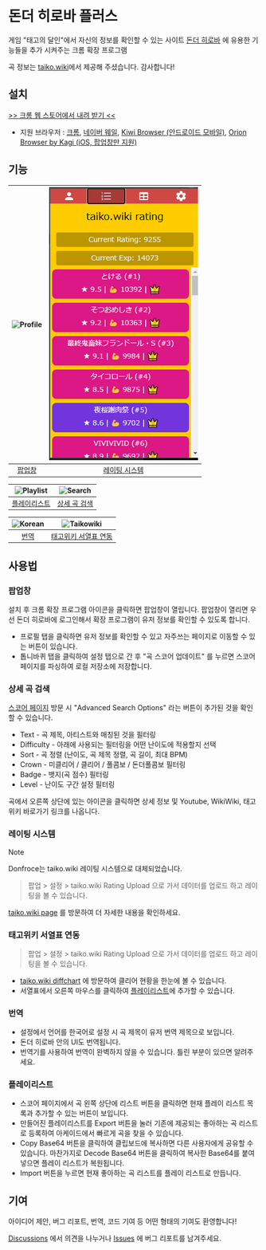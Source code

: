 # 돈더 히로바 플러스

게임 "태고의 달인"에서 자신의 정보를 확인할 수 있는 사이트 [돈더 히로바](https://donderhiroba.jp/index.php) 에 유용한 기능들을 추가 시켜주는 크롬 확장 프로그램

곡 정보는 [taiko.wiki](https://taiko.wiki)에서 제공해 주셨습니다. 감사합니다!

## 설치
[>> 크롬 웹 스토어에서 내려 받기 <<](https://chromewebstore.google.com/detail/donder-hiroba-plus/dmendcaacmlddhgalacgccejbamnncci)

- 지원 브라우저 : [크롬](https://www.google.com/chrome/), [네이버 웨일](https://whale.naver.com/ko/), [Kiwi Browser (안드로이드 모바일)](https://play.google.com/store/apps/details?id=com.kiwibrowser.browser&hl=en&gl=US&pli=1), [Orion Browser by Kagi (iOS, 팝업창만 지원)](https://apps.apple.com/us/app/orion-browser-by-kagi/id1484498200)

## 기능
| ![Profile](.screenshots/profile.png) | ![Rating](.screenshots/rating.png) |
|:------------------------:|:------------:|
| [팝업창](#팝업창) | [레이팅 시스템](#레이팅-시스템) |


![Playlist](.screenshots/playlist.png) | ![Search](.screenshots/search.png)
|:--------------------------------:|:-------------------------------------:|
| [플레이리스트](#플레이리스트) | [상세 곡 검색](#상세-곡-검색) |


![Korean](.screenshots/korean.png) | ![Taikowiki](.screenshots/taikowiki.png)
|:--------------------------------:|:-------------------------------------:|
| [번역](#번역) | [태고위키 서열표 연동](#태고위키-서열표-연동) |


## 사용법
### 팝업창
설치 후 크롬 확장 프로그램 아이콘을 클릭하면 팝업창이 열립니다.
팝업창이 열리면 우선 돈더 히로바에 로그인해서 확장 프로그램이 유저 정보를 확인할 수 있도록 합니다.

- 프로필 탭을 클릭하면 유저 정보를 확인할 수 있고 자주쓰는 페이지로 이동할 수 있는 버튼이 있습니다.
- 톱니바퀴 탭을 클릭하여 설정 탭으로 간 후 "곡 스코어 업데이트" 를 누르면 스코어 페이지를 파싱하여 로컬 저장소에 저장합니다.

### 상세 곡 검색
[스코어 페이지](https://donderhiroba.jp/score_list.php) 방문 시 "Advanced Search Options" 라는 버튼이 추가된 것을 확인할 수 있습니다.
- Text - 곡 제목, 아티스트와 매칭된 것을 필터링
- Difficulty - 아래에 사용되는 필터링을 어떤 난이도에 적용할지 선택
- Sort - 곡 정렬 (난이도, 곡 제목 정렬, 곡 길이, 최대 BPM)
- Crown - 미클리어 / 클리어 / 풀콤보 / 돈더풀콤보 필터링
- Badge - 뱃지(곡 점수) 필터링
- Level - 난이도 구간 설정 필터링

곡에서 오른쪽 상단에 있는 아이콘을 클릭하면 상세 정보 및 Youtube, WikiWiki, 태고 위키 바로가기 링크를 나옵니다.

### 레이팅 시스템
> [!NOTE]
> Donfroce는 taiko.wiki 레이팅 시스템으로 대체되었습니다.

> 팝업 > 설정 > taiko.wiki Rating Upload 으로 가서
데이터를 업로드 하고 레이팅을 볼 수 있습니다.

[taiko.wiki page](https://taiko.wiki/rating) 를 방문하여 더 자세한 내용을 확인하세요.


### 태고위키 서열표 연동
> 팝업 > 설정 > taiko.wiki Rating Upload 으로 가서
데이터를 업로드 하고 레이팅을 볼 수 있습니다.

- [taiko.wiki diffchart](https://taiko.wiki/diffchart/clear/10) 에 방문하여 클리어 현황을 한눈에 볼 수 있습니다.
- 서열표에서 오른쪽 마우스를 클릭하여 [플레이리스트](#플레이리스트)에 추가할 수 있습니다.

### 번역
- 설정에서 언어를 한국어로 설정 시 곡 제목이 유저 번역 제목으로 보입니다.
- 돈더 히로바 안의 UI도 번역됩니다.
- 번역기를 사용하여 번역이 완벽하지 않을 수 있습니다. 틀린 부분이 있으면 알려주세요.

### 플레이리스트
- 스코어 페이지에서 곡 왼쪽 상단에 리스트 버튼을 클릭하면 현재 플레이 리스트 목록과 추가할 수 있는 버튼이 보입니다.
- 만들어진 플레이리스트를 Export 버튼을 눌러 기존에 제공되는 좋아하는 곡 리스트로 등록하여 아케이드에서 빠르게 곡을 찾을 수 있습니다.
- Copy Base64 버튼을 클릭하여 클립보드에 복사하면 다른 사용자에게 공유할 수 있습니다. 마찬가지로 Decode Base64 버튼을 클릭하여 복사한 Base64를 붙여넣으면 플레이 리스트가 복원됩니다.
- Import 버튼을 누르면 현재 좋아하는 곡 리스트를 플레이 리스트로 만듭니다.

## 기여
아이디어 제안, 버그 리포트, 번역, 코드 기여 등 어떤 형태의 기여도 환영합니다!

[Discussions](https://github.com/exqt/donder-hiroba-plus/discussions) 에서 의견을 나누거나 [Issues](https://github.com/exqt/donder-hiroba-plus/issues) 에 버그 리포트를 남겨주세요.
